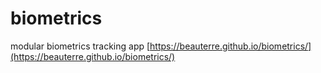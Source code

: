 # biometrics
modular biometrics tracking app
[https://beauterre.github.io/biometrics/](https://beauterre.github.io/biometrics/)
